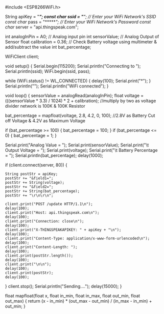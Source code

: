 #include <ESP8266WiFi.h>
 
String apiKey = "******";
const char* ssid =  "******";     // Enter your WiFi Network's SSID
const char* pass =  "******"; // Enter your WiFi Network's Password
const char* server = "api.thingspeak.com";
 
int analogInPin  = A0;    // Analog input pin
int sensorValue;          // Analog Output of Sensor
float calibration = 0.36; // Check Battery voltage using multimeter & add/subtract the value
int bat_percentage;
 
WiFiClient client;
 
void setup()
{
  Serial.begin(115200);
  Serial.println("Connecting to ");
  Serial.println(ssid);
  WiFi.begin(ssid, pass);
 
  while (WiFi.status() != WL_CONNECTED)
  {
    delay(100);
    Serial.print("*");
  }
  Serial.println("");
  Serial.println("WiFi connected");
}
 
void loop()
{
  sensorValue = analogRead(analogInPin);
  float voltage = (((sensorValue * 3.3) / 1024) * 2 + calibration); //multiply by two as voltage divider network is 100K & 100K Resistor
 
  bat_percentage = mapfloat(voltage, 2.8, 4.2, 0, 100); //2.8V as Battery Cut off Voltage & 4.2V as Maximum Voltage
 
  if (bat_percentage >= 100)
  {
    bat_percentage = 100;
  }
  if (bat_percentage <= 0)
  {
    bat_percentage = 1;
  }
 
  Serial.print("Analog Value = ");
  Serial.print(sensorValue);
  Serial.print("\t Output Voltage = ");
  Serial.print(voltage);
  Serial.print("\t Battery Percentage = ");
  Serial.println(bat_percentage);
  delay(1000);
 
  if (client.connect(server, 80))
  {
 
    String postStr = apiKey;
    postStr += "&field1=";
    postStr += String(voltage);
    postStr += "&field2=";
    postStr += String(bat_percentage);
    postStr += "\r\n\r\n";
 
    client.print("POST /update HTTP/1.1\n");
    delay(100);
    client.print("Host: api.thingspeak.com\n");
    delay(100);
    client.print("Connection: close\n");
    delay(100);
    client.print("X-THINGSPEAKAPIKEY: " + apiKey + "\n");
    delay(100);
    client.print("Content-Type: application/x-www-form-urlencoded\n");
    delay(100);
    client.print("Content-Length: ");
    delay(100);
    client.print(postStr.length());
    delay(100);
    client.print("\n\n");
    delay(100);
    client.print(postStr);
    delay(100);
  }
  client.stop();
  Serial.println("Sending....");
  delay(15000);
}
 
float mapfloat(float x, float in_min, float in_max, float out_min, float out_max)
{
  return (x - in_min) * (out_max - out_min) / (in_max - in_min) + out_min;
}
